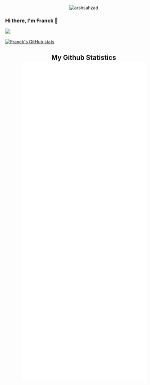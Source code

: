 <p align="center"> <img src="https://komarev.com/ghpvc/?username=wuwushrek" alt="arshsahzad"/></p>

### Hi there, I'm Franck 👋

<img src="https://raw.githubusercontent.com/wuwushrek/wuwushrek/output/github-contribution-grid-snake.svg" />

[![Franck's GitHub stats](https://github-readme-stats.vercel.app/api?username=wuwushrek)](https://github.com/wuwushrek/github-readme-stats)

<h2 align="center"> My Github Statistics
  <br><img src="https://github.com/wuwushrek/wuwushrek/blob/main/github-metrics.svg"><br> 
</h2>

<!--
**wuwushrek/wuwushrek** is a ✨ _special_ ✨ repository because its `README.md` (this file) appears on your GitHub profile.

Here are some ideas to get you started:

- 🔭 I’m currently working on ...
- 🌱 I’m currently learning ...
- 👯 I’m looking to collaborate on ...
- 🤔 I’m looking for help with ...
- 💬 Ask me about ...
- 📫 How to reach me: ...
- 😄 Pronouns: ...
- ⚡ Fun fact: ...
-->
